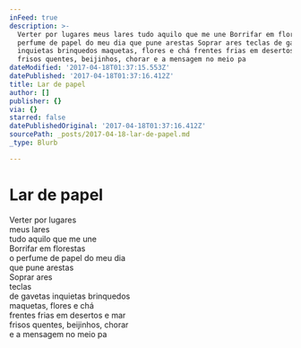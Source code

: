 ```yaml
---
inFeed: true
description: >-
  Verter por lugares meus lares tudo aquilo que me une Borrifar em florestas o
  perfume de papel do meu dia que pune arestas Soprar ares teclas de gavetas
  inquietas brinquedos maquetas, flores e chá frentes frias em desertos e mar
  frisos quentes, beijinhos, chorar e a mensagem no meio pa  
dateModified: '2017-04-18T01:37:15.553Z'
datePublished: '2017-04-18T01:37:16.412Z'
title: Lar de papel
author: []
publisher: {}
via: {}
starred: false
datePublishedOriginal: '2017-04-18T01:37:16.412Z'
sourcePath: _posts/2017-04-18-lar-de-papel.md
_type: Blurb

---
```

# Lar de papel

Verter por lugares  
meus lares  
tudo aquilo que me une  
Borrifar em florestas  
o perfume de papel do meu dia  
que pune arestas  
Soprar ares  
teclas  
de gavetas inquietas brinquedos  
maquetas, flores e chá  
frentes frias em desertos e mar  
frisos quentes, beijinhos, chorar  
e a mensagem no meio pa